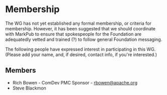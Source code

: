 # Membership

The WG has not yet established any formal membership, or criteria for
membership. However, it has been suggested that we should coordinate
with MarkPub to ensure that spokespeople for the Foundation are
adequatedly vetted and trained (?) to follow general Foundation
messaging.

The following people have expressed interest in participating in this
WG. (Please add your name, and, if desired, contact info, if you're
interested.)

## Members

- Rich Bowen - ComDev PMC Sponsor - <rbowen@apache.org>
- Steve Blackmon
